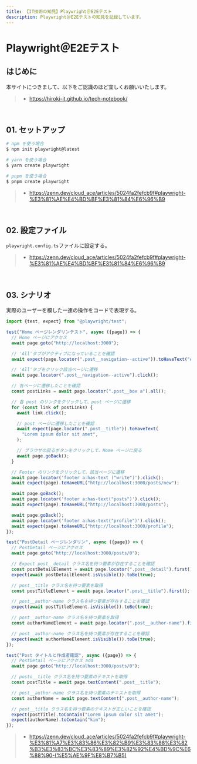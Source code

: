 ```yaml
---
title: 【IT技術の知見】Playwright＠E2Eテスト
description: Playwright＠E2Eテストの知見を記録しています。
---
```


# Playwright＠E2Eテスト

## はじめに

本サイトにつきまして、以下をご認識のほど宜しくお願いいたします。

> - https://hiroki-it.github.io/tech-notebook/

<br>

## 01. セットアップ

```bash
# npm を使う場合
$ npm init playwright@latest

# yarn を使う場合
$ yarn create playwright

# pnpm を使う場合
$ pnpm create playwright
```

> - https://zenn.dev/cloud_ace/articles/5024fa2fefcb9f#playwright-%E3%81%AE%E4%BD%BF%E3%81%84%E6%96%B9

<br>

## 02. 設定ファイル

`playwright.config.ts`ファイルに設定する。

> - https://zenn.dev/cloud_ace/articles/5024fa2fefcb9f#playwright-%E3%81%AE%E4%BD%BF%E3%81%84%E6%96%B9

<br>

## 03. シナリオ

実際のユーザーを模した一連の操作をコードで表現する。

```javascript
import {test, expect} from "@playwright/test";

test("Home ページレンダリンテスト", async ({page}) => {
  // Home ページにアクセス
  await page.goto("http://localhost:3000");

  // 'All'タブがアクティブになっていることを確認
  await expect(page.locator(".post__navigation--active")).toHaveText("All");

  // 'All'タブをクリック該当ページに遷移
  await page.locator(".post__navigation--active").click();

  // 各ページに遷移したことを確認
  const postLinks = await page.locator(".post__box a").all();

  // 各 post のリンクをクリックして、post ページに遷移
  for (const link of postLinks) {
    await link.click();

    // post ページに遷移したことを確認
    await expect(page.locator(".post__title")).toHaveText(
      "Lorem ipsum dolor sit amet",
    );

    // ブラウザの戻るボタンをクリックして、Home ページに戻る
    await page.goBack();
  }

  // Footer のリンクをクリックして、該当ページに遷移
  await page.locator('footer a:has-text ("write")').click();
  await expect(page).toHaveURL("http://localhost:3000/posts/new");

  await page.goBack();
  await page.locator('footer a:has-text("posts")').click();
  await expect(page).toHaveURL("http://localhost:3000/posts");

  await page.goBack();
  await page.locator('footer a:has-text("profile")').click();
  await expect(page).toHaveURL("http://localhost:3000/profile");
});

test("PostDetail ページレンダリン", async ({page}) => {
  // PostDetail ページにアクセス
  await page.goto("http://localhost:3000/posts/0");

  // Expect post__detail クラス名を持つ要素が存在することを確認
  const postDetailElement = await page.locator(".post__detail").first();
  expect(await postDetailElement.isVisible()).toBe(true);

  // post__title クラス名を持つ要素を取得
  const postTitleElement = await page.locator(".post__title").first();

  // post__author-name クラス名を持つ要素が存在することを確認
  expect(await postTitleElement.isVisible()).toBe(true);

  // post__author-name クラス名を持つ要素を取得
  const authorNameElement = await page.locator(".post__author-name").first();

  // post__author-name クラス名を持つ要素が存在することを確認
  expect(await authorNameElement.isVisible()).toBe(true);
});

test("Post タイトルと作成者確認", async ({page}) => {
  // PostDetail ページにアクセス add
  await page.goto("http://localhost:3000/posts/0");

  // posto__title クラス名を持つ要素のテキストを取得
  const postTitle = await page.textContent(".post__title");

  // post__author-name クラス名を持つ要素のテキストを取得
  const authorName = await page.textContent(".post__author-name");

  // post__title クラス名を持つ要素のテキストが正しいことを確認
  expect(postTitle).toContain("Lorem ipsum dolor sit amet");
  expect(authorName).toContain("kim");
});
```

> - https://zenn.dev/cloud_ace/articles/5024fa2fefcb9f#playwright-%E3%81%A7%E3%83%86%E3%82%B9%E3%83%88%E3%82%B3%E3%83%BC%E3%83%89%E3%82%92%E4%BD%9C%E6%88%90-(%E5%AE%9F%E8%B7%B5)

<br>
